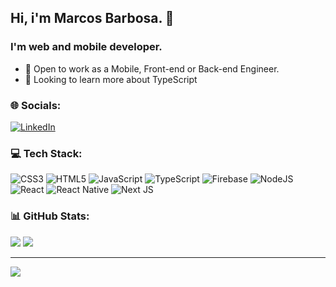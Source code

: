 ## Hi, i'm Marcos Barbosa. 👋
### I'm web and mobile developer.
- 📱 Open to work as a Mobile, Front-end or Back-end Engineer.
- 🎯 Looking to learn more about TypeScript

### 🌐 Socials:
[![LinkedIn](https://img.shields.io/badge/LinkedIn-%230077B5.svg?logo=linkedin&logoColor=white)](https://linkedin.com/in/https://www.linkedin.com/in/marcos-barbosa-148224208/) 

### 💻 Tech Stack:
![CSS3](https://img.shields.io/badge/css3-%231572B6.svg?style=for-the-badge&logo=css3&logoColor=white) ![HTML5](https://img.shields.io/badge/html5-%23E34F26.svg?style=for-the-badge&logo=html5&logoColor=white) ![JavaScript](https://img.shields.io/badge/javascript-%23323330.svg?style=for-the-badge&logo=javascript&logoColor=%23F7DF1E) ![TypeScript](https://img.shields.io/badge/typescript-%23007ACC.svg?style=for-the-badge&logo=typescript&logoColor=white) ![Firebase](https://img.shields.io/badge/firebase-%23039BE5.svg?style=for-the-badge&logo=firebase) ![NodeJS](https://img.shields.io/badge/node.js-6DA55F?style=for-the-badge&logo=node.js&logoColor=white) ![React](https://img.shields.io/badge/react-%2320232a.svg?style=for-the-badge&logo=react&logoColor=%2361DAFB) ![React Native](https://img.shields.io/badge/react_native-%2320232a.svg?style=for-the-badge&logo=react&logoColor=%2361DAFB) ![Next JS](https://img.shields.io/badge/Next-black?style=for-the-badge&logo=next.js&logoColor=white)

### 📊 GitHub Stats:
<div style=>

![](https://github-readme-stats.vercel.app/api?username=marcosmbm&theme=react&hide_border=false&include_all_commits=true&count_private=false)
![](https://github-readme-stats.vercel.app/api/top-langs/?username=marcosmbm&theme=react&hide_border=false&include_all_commits=true&count_private=false&layout=compact)

</div>

---
[![](https://visitcount.itsvg.in/api?id=marcosmbm&icon=0&color=0)](https://visitcount.itsvg.in)

<!-- Proudly created with GPRM ( https://gprm.itsvg.in ) -->
